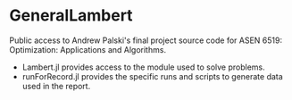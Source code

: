 # GeneralLambert
Public access to Andrew Palski's final project source code for ASEN 6519: Optimization: Applications and Algorithms. 

* Lambert.jl provides access to the module used to solve problems.
* runForRecord.jl provides the specific runs and scripts to generate data used in the report.
